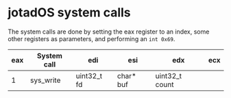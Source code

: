 # jotadOS system calls

The system calls are done by setting the eax register to an index, some other registers as parameters, and performing an `int 0x69`.

| eax | System call | edi | esi | edx | ecx |
| --- | --- | --- | --- | --- | --- |
| 1 | sys_write | uint32_t fd | char* buf | uint32_t count |
